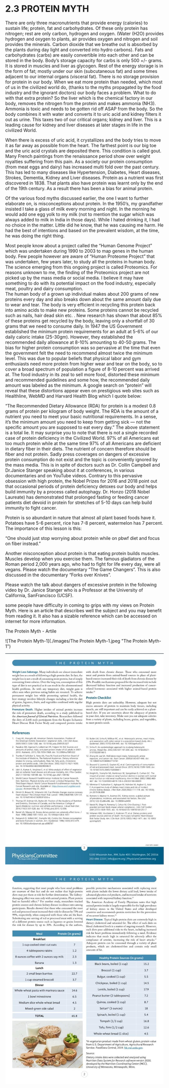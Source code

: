 # 2.3 PROTEIN MYTH 

There are only three macronutrients that provide energy (calories) to sustain life;
protein, fat and carbohydrates. Of these only protein has nitrogen; rest are only carbon, hydrogen and oxygen. (Water (H2O) provides hydrogen and oxygen to plants, air provides oxygen and nitrogen and soil provides the minerals. Carbon dioxide that we breathe out is absorbed by the plants during day light and converted into hydro carbons).
Fats and carbohydrates (carbs) are easily convertible into each other and can be stored in the body. Body’s storage capacity for carbs is only 500 +/- grams. It is stored in muscles and liver as glycogen. Rest of the energy storage is in the form of fat; mostly under our skin (subcutaneous fat) and some times adjacent to our internal organs (visceral fat). There is no storage provision for protein in our body. When we eat more protein than needed, which most of us in the civilized world do, (thanks to the myths propagated by the food industry and the ignorant doctors) our body faces a problem. What to do with that extra protein? So the liver which is the chemical factory in our body, removes the nitrogen from the protein and makes ammonia (NH3). Ammonia is toxic and needs to be gotten rid off ASAP from the body. So the body combines it with water and converts it to uric acid and kidney filters it out as urine. 
This taxes two of our critical organs; kidney and liver. This is a leading cause for kidney and liver diseases at later stages in life in the civilized World. 

When there is excess of uric acid, it crystallizes and the body tries to move it as far away as possible from the heart. The farthest point is our big toe and the uric acid crystals are deposited there. This condition is called gout. Many French paintings from the renaissance period show over weight royalties suffering from this pain. 
As a society our protein consumption (from meat eggs and dairy) has increased multi fold over the past century. This has led to many diseases like Hypertension, Diabetes, Heart diseases, Strokes, Dementia, Kidney and Liver diseases. 
Protein as a nutrient was first discovered in 1838. That plants also have protein was learnt only by the end of the 19th century. As a result there has been a bias for animal protein.

Of the various food myths discussed earlier, the one I want to further elaborate on, is misconceptions about protein. 
In the 1950’s, my grandfather insisted I take a glass of milk every morning and night. In the morning he would add one egg yolk to my milk (not to mention the sugar which was always added to milk in India in those days). While I hated drinking it, I had no choice in the matter. Little did he know, that he was causing me harm. He had the best of intentions and based on the prevalent wisdom, at the time, he was doing the right thing. 

Most people know about a project called the “Human Genome Project” which was undertaken during 1990 to 2003 to map genes in the human body.  Few people however are aware of “Human Proteome Project” that  was undertaken, few years later, to study all the proteins in human body. The science emerging from this ongoing project is called Proteomics. For reasons unknown to me, the finding of the Proteomics project are not picked up by the mass media or social media. I believe it may have something to do with its potential impact on the food industry, especially meat, poultry and dairy consumption.  
The human body of a grown up individual makes about 200 grams of new proteins every day and also breaks down about the same amount daily due to wear and tear. The body is very efficient in recycling this protein back into amino acids to make new proteins. Some proteins cannot be recycled such as nails, hair dead skin etc. . New research has shown that about 85% of these proteins get recycled by the body, leaving only a shortfall of 30 grams that we need to consume daily. 
In 1947 the US Government established the minimum protein requirements for an adult at 5-6% of our daily  caloric intake (25-30gm). However, they established the recommended daily allowance at 8-10% amounting to 40-50 grams. The bias for higher protein consumption was so pervasive at the time that even the government felt the need to recommend almost twice the minimum level. This was due to popular beliefs that physical labor and gym enthusiasts need more protein from higher wear and tear on the body, so to cover a broad spectrum of population  a figure of 8-10 percent was arrived at. 
The food industry in its zeal to sell more food, distorted these minimum and recommended guidelines and some how, the recommended daily amount was labeled as the minimum. 
A google search on “protein” will reveal that these distortions appear even on prestigious web sites such as Healthline, WebMD and Harvard Health Blog which I quote below:

“The Recommended Dietary Allowance (RDA) for protein is a modest 0.8 grams of protein per kilogram of body weight. The RDA is the amount of a nutrient you need to meet your basic nutritional requirements. In a sense, it’s the minimum amount you need to keep from getting sick — not the specific amount you are supposed to eat every day.”
The above statement is a total lie. It may surprise you to note that there is not a single recorded case of protein deficiency in the Civilized World.  97% of all Americans eat too much protein while at the same time 97% of all Americans are deficient in dietary fiber in their diets. 
The nutrient of concern therefore should be fiber and not protein. Sadly press coverages on dangers of excessive protein consumption do not exist and the topic is conveniently ignored by the mass media. This is in spite of doctors such as Dr. Collin Campbell and Dr.Janice Stanger speaking about it at conferences, in various documentaries and on YouTube videos. 
Contrary to this pervasive obsession with high protein, the Nobel Prizes for 2016 and 2018 point out that occasional periods of protein deficiency detoxes our body and helps build immunity by a process called autophagy. 
Dr. Honzo (2018 Nobel Laureate) has demonstrated that prolonged fasting or feeding cancer patients diet devoid in protein for stretches of 5-10 days can help build immunity to fight cancer. 

Protein is so abundant in nature that almost all plant based foods have it. Potatoes have 5-6 percent, rice has 7-8 percent, watermelon has 7 percent. The importance of this lesson is this: 

 “One should just stop worrying about protein while on pbwf diet and focus on fiber instead.”

Another misconception about protein is that eating protein builds muscles. Muscles develop when you exercise them. The famous gladiators of the Roman period 2,000 years ago, who had to fight for life every day, were all vegans. Please watch the documentary “The Game Changers”. This is also discussed in the documentary “Forks over Knives”.

Please watch the talk about dangers of excessive protein in the following video by Dr. Janice Stanger who is a Professor at the University of California, SanFrancisco (UCSF).


some people have difficulty in coming to grips with my views on Protein Myth. Here is an article that describes well the subject and you may benefit from reading it. It also has a sizable reference which can be accessed on internet for more information.

The Protein Myth - Artile

![The Protein Myth-1](./images/The Protein Myth-1.jpeg "The Protein Myth-1")

![The Protein Myth-2](./images/The%20Protein%20Myth-2.jpeg "The Protein Myth-2")

![The Protein Myth-3](./images/The%20Protein%20Myth-3.jpeg "The Protein Myth-3")

